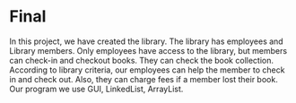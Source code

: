 # Final
In this project, we have created the library.
The library has employees and Library members. 
Only employees have access to the library, but members can check-in and checkout books. 
They can check the book collection.
According to library criteria, our employees can help the member to check in and check out. 
Also, they can charge fees if a member lost their book. 
Our program we use GUI, LinkedList, ArrayList. 
